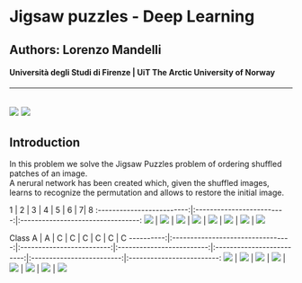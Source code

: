 #  Jigsaw puzzles - Deep Learning
## Authors: Lorenzo Mandelli
#### Università degli Studi di Firenze | UiT The Arctic University of Norway 

---
![](https://img.shields.io/github/contributors/divanoletto/Jigsaw_puzzles-Deep_Learning?color=light%20green) ![](https://img.shields.io/github/repo-size/divanoletto/Jigsaw_puzzles-Deep_Learning)
---

## Introduction

In this problem we solve the Jigsaw Puzzles problem of ordering shuffled patches of an image. <br/>
A nerural network has been created which, given the shuffled images, learns to recognize the permutation and allows to restore the initial image.

1 | 2 | 3 | 4 | 5 | 6 | 7| 8
:-------------------------:|:-------------------------:|:---------------------------------:
![](https://github.com/divanoLetto/Jigsaw_puzzles-Deep_Learning/blob/main/images/0.png) | ![](https://github.com/divanoLetto/Jigsaw_puzzles-Deep_Learning/blob/main/images/1.png)  |  ![](https://github.com/divanoLetto/Jigsaw_puzzles-Deep_Learning/blob/main/images/2.png)  |  ![](https://github.com/divanoLetto/Jigsaw_puzzles-Deep_Learning/blob/main/images/3.png)  |  ![](https://github.com/divanoLetto/Jigsaw_puzzles-Deep_Learning/blob/main/images/4.png)  |  ![](https://github.com/divanoLetto/Jigsaw_puzzles-Deep_Learning/blob/main/images/5.png)  |  ![](https://github.com/divanoLetto/Jigsaw_puzzles-Deep_Learning/blob/main/images/6.png)  |  ![](https://github.com/divanoLetto/Jigsaw_puzzles-Deep_Learning/blob/main/images/7.png)


Class A | A | C |  C |  C |  C |  C |  C 
----------:|:---------------------------------:|:-------------------------:|:-------------------------:|:-------------------------:|:-------------------------:|:-------------------------:
![](https://github.com/divanoLetto/Jigsaw_puzzles-Deep_Learning/blob/main/images/0.png)  |  ![](https://github.com/divanoLetto/Jigsaw_puzzles-Deep_Learning/blob/main/images/1.png)  |  ![](https://github.com/divanoLetto/Jigsaw_puzzles-Deep_Learning/blob/main/images/2.png) |  ![](https://github.com/divanoLetto/Jigsaw_puzzles-Deep_Learning/blob/main/images/3.png) |  ![](https://github.com/divanoLetto/Jigsaw_puzzles-Deep_Learning/blob/main/images/4.png) |  ![](https://github.com/divanoLetto/Jigsaw_puzzles-Deep_Learning/blob/main/images/5.png) |  ![](https://github.com/divanoLetto/Jigsaw_puzzles-Deep_Learning/blob/main/images/6.png) |  ![](https://github.com/divanoLetto/Jigsaw_puzzles-Deep_Learning/blob/main/images/7.png)
